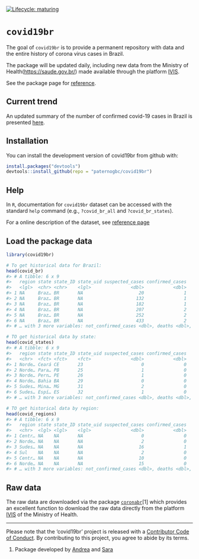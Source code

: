 
<!-- README.md is generated from README.Rmd. Please edit that file -->

<!-- badges: start -->

[![Lifecycle:
maturing](https://img.shields.io/badge/lifecycle-maturing-blue.svg)](https://www.tidyverse.org/lifecycle/#maturing)
<!-- badges: end -->

# `covid19br`

The goal of `covid19br` is to provide a permanent repository with data
and the entire history of corona virus cases in Brazil.

The package will be updated daily, including new data from the Ministry
of Health(<https://saude.gov.br/>) made available through the platform
[IVIS](http://platform.saude.gov.br/novocoronavirus/).

See the package page for
[reference](https://paternogbc.github.io/covid19br/index.html).

## Current trend

An updated summary of the number of confirmed covid-19 cases in Brazil
is presented
[here](https://paternogbc.github.io/covid19br/articles/en_current_trends.html).

## Installation

You can install the development version of covid19br from github with:

``` r
install.packages("devtools") 
devtools::install_github(repo = "paternogbc/covid19br")
```

## Help

In `R`, documentation for `covid19br` dataset can be accessed with the
standard `help` command (e.g., `?covid_br_all` and `?covid_br_states`).

For a online description of the dataset, see [reference
page](https://paternogbc.github.io/covid19br/reference/index.html)

## Load the package data

``` r
library(covid19br)

# To get historical data for Brazil: 
head(covid_br)
#> # A tibble: 6 x 9
#>   region state state_ID state_uid suspected_cases confirmed_cases
#>   <lgl>  <chr> <chr>    <lgl>               <dbl>           <dbl>
#> 1 NA     Braz… BR       NA                     20               1
#> 2 NA     Braz… BR       NA                    132               1
#> 3 NA     Braz… BR       NA                    182               1
#> 4 NA     Braz… BR       NA                    207               2
#> 5 NA     Braz… BR       NA                    252               2
#> 6 NA     Braz… BR       NA                    433               2
#> # … with 3 more variables: not_confirmed_cases <dbl>, deaths <dbl>, date <date>

# TO get historical data by state:
head(covid_states)
#> # A tibble: 6 x 9
#>   region state state_ID state_uid suspected_cases confirmed_cases
#>   <chr>  <fct> <fct>    <fct>               <dbl>           <dbl>
#> 1 Norde… Ceará CE       23                      0               0
#> 2 Norde… Para… PB       25                      1               0
#> 3 Norde… Pern… PE       26                      1               0
#> 4 Norde… Bahia BA       29                      0               0
#> 5 Sudes… Mina… MG       31                      2               0
#> 6 Sudes… Espí… ES       32                      1               0
#> # … with 3 more variables: not_confirmed_cases <dbl>, deaths <dbl>, date <date>

# TO get historical data by region:
head(covid_regions)
#> # A tibble: 6 x 9
#>   region state state_ID state_uid suspected_cases confirmed_cases
#>   <chr>  <lgl> <lgl>    <lgl>               <dbl>           <dbl>
#> 1 Centr… NA    NA       NA                      0               0
#> 2 Norde… NA    NA       NA                      2               0
#> 3 Sudes… NA    NA       NA                     16               1
#> 4 Sul    NA    NA       NA                      2               0
#> 5 Centr… NA    NA       NA                     10               0
#> 6 Norde… NA    NA       NA                     15               0
#> # … with 3 more variables: not_confirmed_cases <dbl>, deaths <dbl>, date <date>
```

## Raw data

The raw data are downloaded via the package
[`coronabr`](https://github.com/paternogbc/coronabr)\[1\] which provides
an excellent function to download the raw data directly from the
platform [IVIS](http://platform.saude.gov.br/novocoronavirus/) of the
Ministry of Health.

-----

Please note that the ‘covid19br’ project is released with a [Contributor
Code of Conduct](CODE_OF_CONDUCT.md). By contributing to this project,
you agree to abide by its terms.

1.  Package developed by [Andrea](https://twitter.com/SanchezTapiaA) and
    [Sara](https://twitter.com/mortarasara)
